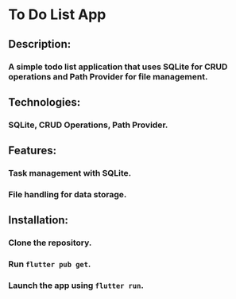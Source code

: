 # To Do List App
 ## Description: 
 ### A simple todo list application that uses SQLite for CRUD operations and Path Provider for file management.
 ## Technologies: 
 ### SQLite, CRUD Operations, Path Provider.
 ## Features:
 ### Task management with SQLite.
 ### File handling for data storage.
 ## Installation:
 ### Clone the repository.
 ### Run `flutter pub get`.
 ### Launch the app using `flutter run`.
